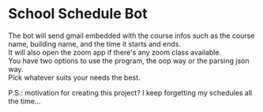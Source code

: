 # School Schedule Bot

The bot will send  gmail embedded with the course infos such as the course name, building name, and the time it starts and ends.<br />
It will also open the zoom app if there's any zoom class available.<br />
You have two options to use the program, the oop way or the parsing json way.<br />
Pick whatever suits your needs the best.




P.S.: motivation for creating this project? I keep forgetting my schedules all the time...
